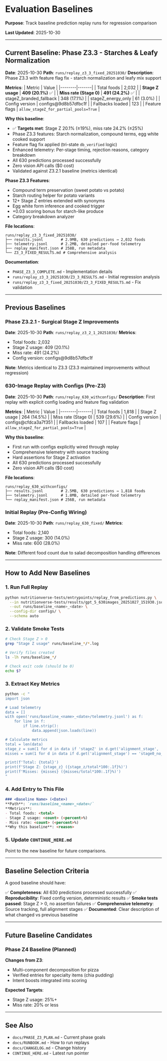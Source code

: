# Evaluation Baselines

**Purpose**: Track baseline prediction replay runs for regression comparison

**Last Updated**: 2025-10-30

---

## Current Baseline: Phase Z3.3 - Starches & Leafy Normalization

**Date**: 2025-10-30
**Path**: `runs/replay_z3_3_fixed_20251030/`
**Description**: Phase Z3.3 with feature flag fix - starch normalization and leafy mix support

**Metrics**:
| Metric | Value |
|--------|-------|
| Total foods | 2,032 |
| **Stage Z usage** | **409 (20.1%)** ✅ |
| **Miss rate (Stage 0)** | **491 (24.2%)** ✅ |
| stageZ_branded_fallback | 348 (17.1%) |
| stageZ_energy_only | 61 (3.0%) |
| Config version | configs@9d8b57dfbc1f |
| Fallbacks loaded | 123 |
| Feature flags | `allow_stageZ_for_partial_pools=True` |

**Why this baseline**:
- ✅ **Targets met**: Stage Z 20.1% (≥19%), miss rate 24.2% (≤25%)
- Phase Z3.3 features: Starch normalization, compound terms, egg white cooked support
- Feature flag fix applied (tri-state `db_verified` logic)
- Enhanced telemetry: Per-stage timing, rejection reasons, category breakdown
- All 630 predictions processed successfully
- Zero vision API calls ($0 cost)
- Validated against Z3.2.1 baseline (metrics identical)

**Phase Z3.3 Features**:
- Compound term preservation (sweet potato vs potato)
- Starch routing helper for potato variants
- 12+ Stage Z entries extended with synonyms
- Egg white form inference and cooked trigger
- +0.03 scoring bonus for starch-like produce
- Category breakdown analyzer

**File locations**:
```
runs/replay_z3_3_fixed_20251030/
├── results.jsonl        # 2.9MB, 630 predictions → 2,032 foods
├── telemetry.jsonl      # 2.2MB, detailed per-food telemetry
├── replay_manifest.json # 258B, run metadata
└── Z3_3_FIXED_RESULTS.md # Comprehensive analysis
```

**Documentation**:
- `PHASE_Z3_3_COMPLETE.md` - Implementation details
- `runs/replay_z3_3_20251030/Z3_3_RESULTS.md` - Initial regression analysis
- `runs/replay_z3_3_fixed_20251030/Z3_3_FIXED_RESULTS.md` - Fix validation

---

## Previous Baselines

### Phase Z3.2.1 - Surgical Stage Z Improvements
**Date**: 2025-10-30
**Path**: `runs/replay_z3_2_1_20251030/`
**Metrics**:
- Total foods: 2,032
- Stage Z usage: 409 (20.1%)
- Miss rate: 491 (24.2%)
- Config version: configs@9d8b57dfbc1f

**Note**: Metrics identical to Z3.3 (Z3.3 maintained improvements without regression)

### 630-Image Replay with Configs (Pre-Z3)

**Date**: 2025-10-30
**Path**: `runs/replay_630_withconfigs/`
**Description**: First replay with explicit config loading and feature flag validation

**Metrics**:
| Metric | Value |
|--------|-------|
| Total foods | 1,818 |
| Stage Z usage | 264 (14.5%) |
| Miss rate (Stage 0) | 539 (29.6%) |
| Config version | configs@cfdca3a7f351 |
| Fallbacks loaded | 107 |
| Feature flags | `allow_stageZ_for_partial_pools=True` |

**Why this baseline**:
- First run with configs explicitly wired through replay
- Comprehensive telemetry with source tracking
- Hard assertions for Stage Z activation
- All 630 predictions processed successfully
- Zero vision API calls ($0 cost)

**File locations**:
```
runs/replay_630_withconfigs/
├── results.jsonl        # 2.5MB, 630 predictions → 1,818 foods
├── telemetry.jsonl      # 1.8MB, detailed per-food telemetry
└── replay_manifest.json # 256B, run metadata
```

### Initial Replay (Pre-Config Wiring)
**Date**: 2025-10-30
**Path**: `runs/replay_630_fixed/`
**Metrics**:
- Total foods: 2,140
- Stage Z usage: 300 (14.0%)
- Miss rate: 600 (28.0%)

**Note**: Different food count due to salad decomposition handling differences

---

## How to Add New Baselines

### 1. Run Full Replay
```bash
python nutritionverse-tests/entrypoints/replay_from_predictions.py \
  --in nutritionverse-tests/results/gpt_5_630images_20251027_151930.json \
  --out runs/baseline_<name>_<date> \
  --config-dir configs/ \
  --schema auto
```

### 2. Validate Smoke Tests
```bash
# Check Stage Z > 0
grep "Stage Z usage" runs/baseline_*/*.log

# Verify files created
ls -lh runs/baseline_*/

# Check exit code (should be 0)
echo $?
```

### 3. Extract Key Metrics
```bash
python -c "
import json

# Load telemetry
data = []
with open('runs/baseline_<name>_<date>/telemetry.jsonl') as f:
    for line in f:
        if line.strip():
            data.append(json.loads(line))

# Calculate metrics
total = len(data)
stage_z = sum(1 for d in data if 'stageZ' in d.get('alignment_stage', ''))
misses = sum(1 for d in data if d.get('alignment_stage') == 'stage0_no_candidates')

print(f'Total: {total}')
print(f'Stage Z: {stage_z} ({stage_z/total*100:.1f}%)')
print(f'Misses: {misses} ({misses/total*100:.1f}%)')
"
```

### 4. Add Entry to This File
```markdown
### <Baseline Name> (<Date>)
**Path**: `runs/baseline_<name>_<date>/`
**Metrics**:
- Total foods: <total>
- Stage Z usage: <count> (<percent>%)
- Miss rate: <count> (<percent>%)
**Why this baseline**: <reason>
```

### 5. Update `CONTINUE_HERE.md`
Point to the new baseline for future comparisons.

---

## Baseline Selection Criteria

A good baseline should have:

✅ **Completeness**: All 630 predictions processed successfully
✅ **Reproducibility**: Fixed config version, deterministic results
✅ **Smoke tests passed**: Stage Z > 0, no assertion failures
✅ **Comprehensive telemetry**: Source tracking, full alignment stages
✅ **Documented**: Clear description of what changed vs previous baseline

---

## Future Baseline Candidates

### Phase Z4 Baseline (Planned)
**Changes from Z3**:
- Multi-component decomposition for pizza
- Verified entries for specialty items (chia pudding)
- Intent boosts integrated into scoring

**Expected Targets**:
- Stage Z usage: 25%+
- Miss rate: 20% or less

---

## See Also

- `docs/PHASE_Z3_PLAN.md` - Current phase goals
- `docs/RUNBOOK.md` - How to run replays
- `docs/CHANGELOG.md` - Change history
- `CONTINUE_HERE.md` - Latest run pointer
